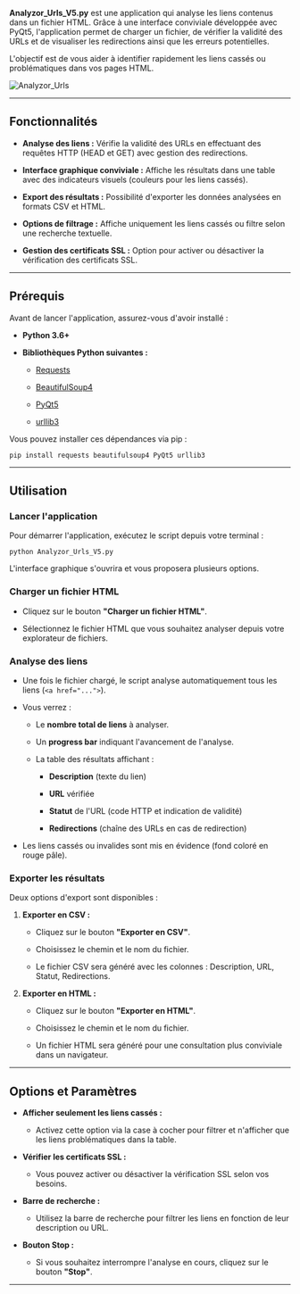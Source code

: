 **Analyzor_Urls_V5.py** est une application qui analyse les liens contenus dans un fichier HTML. Grâce à une interface conviviale développée avec PyQt5, l'application permet de charger un fichier, de vérifier la validité des URLs et de visualiser les redirections ainsi que les erreurs potentielles.

L'objectif est de vous aider à identifier rapidement les liens cassés ou problématiques dans vos pages HTML.

![Analyzor_Urls](https://github.com/user-attachments/assets/c7b87ddf-494b-4495-8d0f-3e9de5680197)


* * * * *

Fonctionnalités
---------------

-   **Analyse des liens :** Vérifie la validité des URLs en effectuant des requêtes HTTP (HEAD et GET) avec gestion des redirections.

-   **Interface graphique conviviale :** Affiche les résultats dans une table avec des indicateurs visuels (couleurs pour les liens cassés).

-   **Export des résultats :** Possibilité d'exporter les données analysées en formats CSV et HTML.

-   **Options de filtrage :** Affiche uniquement les liens cassés ou filtre selon une recherche textuelle.

-   **Gestion des certificats SSL :** Option pour activer ou désactiver la vérification des certificats SSL.

* * * * *

Prérequis
---------

Avant de lancer l'application, assurez-vous d'avoir installé :

-   **Python 3.6+**

-   **Bibliothèques Python suivantes :**

    -   [Requests](https://pypi.org/project/requests/)

    -   [BeautifulSoup4](https://pypi.org/project/beautifulsoup4/)

    -   [PyQt5](https://pypi.org/project/PyQt5/)

    -   [urllib3](https://pypi.org/project/urllib3/)

Vous pouvez installer ces dépendances via pip :

```
pip install requests beautifulsoup4 PyQt5 urllib3
```

* * * * *

Utilisation
-----------

### Lancer l'application

Pour démarrer l'application, exécutez le script depuis votre terminal :

```
python Analyzor_Urls_V5.py
```

L'interface graphique s'ouvrira et vous proposera plusieurs options.

### Charger un fichier HTML

-   Cliquez sur le bouton **"Charger un fichier HTML"**.

-   Sélectionnez le fichier HTML que vous souhaitez analyser depuis votre explorateur de fichiers.

### Analyse des liens

-   Une fois le fichier chargé, le script analyse automatiquement tous les liens (`<a href="...">`).

-   Vous verrez :

    -   Le **nombre total de liens** à analyser.

    -   Un **progress bar** indiquant l'avancement de l'analyse.

    -   La table des résultats affichant :

        -   **Description** (texte du lien)

        -   **URL** vérifiée

        -   **Statut** de l'URL (code HTTP et indication de validité)

        -   **Redirections** (chaîne des URLs en cas de redirection)

-   Les liens cassés ou invalides sont mis en évidence (fond coloré en rouge pâle).

### Exporter les résultats

Deux options d'export sont disponibles :

1.  **Exporter en CSV :**

    -   Cliquez sur le bouton **"Exporter en CSV"**.

    -   Choisissez le chemin et le nom du fichier.

    -   Le fichier CSV sera généré avec les colonnes : Description, URL, Statut, Redirections.

2.  **Exporter en HTML :**

    -   Cliquez sur le bouton **"Exporter en HTML"**.

    -   Choisissez le chemin et le nom du fichier.

    -   Un fichier HTML sera généré pour une consultation plus conviviale dans un navigateur.

* * * * *

Options et Paramètres
---------------------

-   **Afficher seulement les liens cassés :**

    -   Activez cette option via la case à cocher pour filtrer et n'afficher que les liens problématiques dans la table.

-   **Vérifier les certificats SSL :**

    -   Vous pouvez activer ou désactiver la vérification SSL selon vos besoins.

-   **Barre de recherche :**

    -   Utilisez la barre de recherche pour filtrer les liens en fonction de leur description ou URL.

-   **Bouton Stop :**

    -   Si vous souhaitez interrompre l'analyse en cours, cliquez sur le bouton **"Stop"**.

* * * * *
